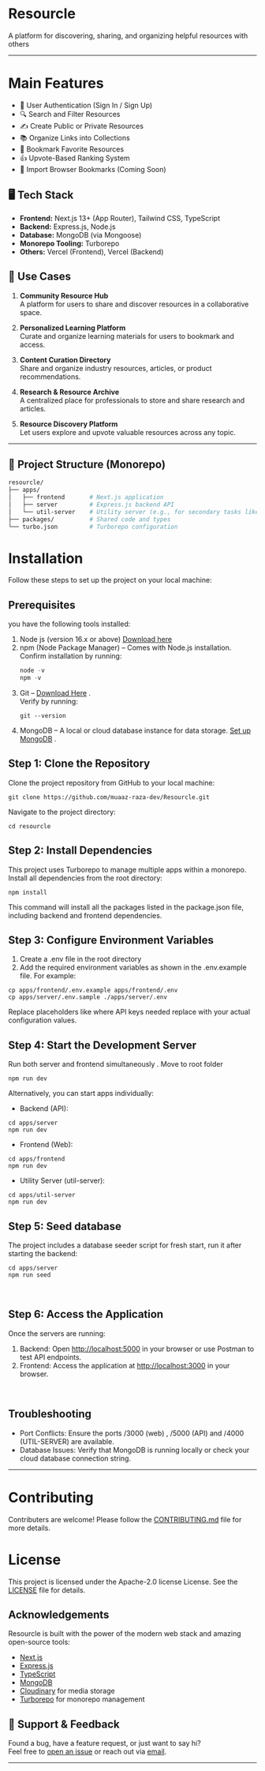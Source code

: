 # Resourcle
A platform for discovering, sharing, and organizing helpful resources with others


***

# Main Features
- 🔐 User Authentication (Sign In / Sign Up)
- 🔍 Search and Filter Resources
- ✍️ Create Public or Private Resources
- 📚 Organize Links into Collections
- 📌 Bookmark Favorite Resources
- 👍 Upvote-Based Ranking System
- 🔄 Import Browser Bookmarks (Coming Soon)


## 🖥️ Tech Stack

- **Frontend:** Next.js 13+ (App Router), Tailwind CSS, TypeScript
- **Backend:** Express.js, Node.js
- **Database:** MongoDB (via Mongoose)
- **Monorepo Tooling:** Turborepo
- **Others:** Vercel (Frontend), Vercel (Backend)

## 💼 Use Cases

1. **Community Resource Hub**  
   A platform for users to share and discover resources in a collaborative space.

2. **Personalized Learning Platform**  
   Curate and organize learning materials for users to bookmark and access.

3. **Content Curation Directory**  
   Share and organize industry resources, articles, or product recommendations.

4. **Research & Resource Archive**  
   A centralized place for professionals to store and share research and articles.

5. **Resource Discovery Platform**  
   Let users explore and upvote valuable resources across any topic.

---


## 🧱 Project Structure (Monorepo)

```bash
resourcle/ 
├── apps/
│   ├── frontend       # Next.js application 
│   ├── server         # Express.js backend API 
│   └── util-server    # Utility server (e.g., for secondary tasks like URL verification)
├── packages/          # Shared code and types 
└── turbo.json         # Turborepo configuration  
```
# Installation

Follow these steps to set up the project on your local machine:

## Prerequisites

you have the following tools installed:

1. Node js (version 16.x or above) [Download here](https://nodejs.org/en)
2. npm (Node Package Manager) – Comes with Node.js installation.\
   Confirm installation by running:
   ```typescript bash
   node -v
   npm -v
   ```
3. Git – [Download Here](https://git-scm.com/) .\
   Verify by running:
   ```Text bash
   git --version
   ```
4. MongoDB – A local or cloud database instance for data storage. [Set up MongoDB](https://www.mongodb.com/docs/manual/installation/) .

## Step 1: Clone the Repository

Clone the project repository from GitHub to your local machine:

```Text bash
git clone https://github.com/muaaz-raza-dev/Resourcle.git
```

Navigate to the project directory:

```
cd resourcle
```

## Step 2: Install Dependencies

This project uses Turborepo to manage multiple apps within a monorepo. Install all dependencies from the root directory:

```Text bash
npm install
```

This command will install all the packages listed in the package.json file, including backend and frontend dependencies.

## Step 3: Configure Environment Variables

1. Create a .env file in the root directory
2. Add the required environment variables as shown in the .env.example file. For example:

```Text bash
cp apps/frontend/.env.example apps/frontend/.env 
cp apps/server/.env.sample ./apps/server/.env
```

Replace placeholders like where API keys needed replace with your actual configuration values.

## Step 4: Start the Development Server

Run both server and frontend simultaneously . Move to root folder

```Text bash
npm run dev
```

Alternatively, you can start apps individually:

* Backend (API):

```Text bash
cd apps/server
npm run dev
```

* Frontend (Web):

```Text bash
cd apps/frontend
npm run dev
```

* Utility Server (util-server):

```Text bash
cd apps/util-server
npm run dev
```

## Step 5: Seed database 

The project includes a database seeder script for fresh start, run it after starting the backend:

```Text bash
cd apps/server
npm run seed
```

<br />

## Step 6: Access the Application

Once the servers are running:

1. Backend: Open [http://localhost:5000](http://localhost:5000) in your browser or use Postman to test API endpoints.
2. Frontend: Access the application at [http://localhost:3000](http://localhost:3000) in your browser.

<br />

## Troubleshooting

* Port Conflicts: Ensure the ports /3000 (web) , /5000 (API) and /4000 (UTIL-SERVER)  are available.
* Database Issues: Verify that MongoDB is running locally or check your cloud database connection string.

***

# Contributing

Contributers are welcome! Please follow the [CONTRIBUTING.md](CONTRIBUTING.md) file for more details.

# License

This project is licensed under the Apache-2.0 license License. See the [LICENSE](LICENSE) file for details.

## Acknowledgements

Resourcle is built with the power of the modern web stack and amazing open-source tools:

- [Next.js](https://nextjs.org/)
- [Express.js](https://expressjs.com/)
- [TypeScript](https://www.typescriptlang.org/)
- [MongoDB](https://www.mongodb.com/)
- [Cloudinary](https://cloudinary.com/) for media storage
- [Turborepo](https://turbo.build/repo) for monorepo management

## 💬 Support & Feedback

Found a bug, have a feature request, or just want to say hi?  
Feel free to [open an issue](https://github.com/muaaz-raza-dev/resourcle/issues) or reach out via [email](mailto:support@resourcle.com).

---